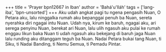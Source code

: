 +++
title = 'Prayer bpn12667 in Iban'
author = 'Bahá'u'lláh'
tags = ['lang-iba', 'bpn-unsorted']
+++
Aku udah angkat pagi tu ngena pengasih Nuan, O Petara aku, lalu ninggalka rumah aku bepanggai penuh ba Nuan, sereta nyerahka diri ngagai intu Nuan. Udah nya, kirum ke baruh, ngagai aku, ari serega penyinu Nuan, berekat ari Nuan, lalu ulih ngasuh aku pulai ke rumah enggau likun baka Nuan ti udah ngasuh aku bekejang di baruh jaga Nuan lalu runding aku ditanggam teguh ba Nuan.
Nadai Petara bukai tang Nuan, ti Siku, ti Nadai Banding, ti Nemu Semua, ti Pemadu Pintar.
